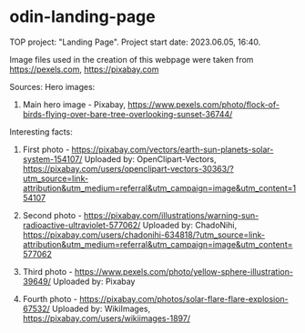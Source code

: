 # odin-landing-page
TOP project: "Landing Page".
Project start date: 2023.06.05, 16:40.

Image files used in the creation of this webpage were taken from https://pexels.com, https://pixabay.com


Sources:
Hero images:

1. Main hero image - Pixabay, https://www.pexels.com/photo/flock-of-birds-flying-over-bare-tree-overlooking-sunset-36744/


Interesting facts:

1. First photo - https://pixabay.com/vectors/earth-sun-planets-solar-system-154107/
Uploaded by: OpenClipart-Vectors, https://pixabay.com/users/openclipart-vectors-30363/?utm_source=link-attribution&utm_medium=referral&utm_campaign=image&utm_content=154107

2. Second photo - https://pixabay.com/illustrations/warning-sun-radioactive-ultraviolet-577062/
Uploaded by: ChadoNihi, https://pixabay.com/users/chadonihi-634818/?utm_source=link-attribution&utm_medium=referral&utm_campaign=image&utm_content=577062

3. Third photo - https://www.pexels.com/photo/yellow-sphere-illustration-39649/
Uploaded by: Pixabay

4. Fourth photo - https://pixabay.com/photos/solar-flare-flare-explosion-67532/
Uploaded by: WikiImages, https://pixabay.com/users/wikiimages-1897/